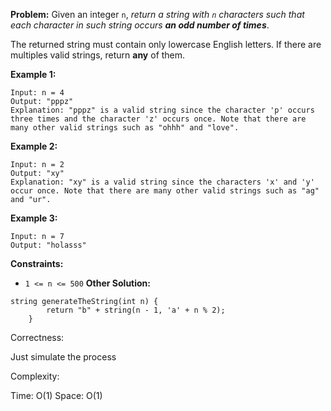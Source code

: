 **Problem:**
Given an integer `n`, *return a string with `n` characters such that each character in such string occurs **an odd number of times***.

The returned string must contain only lowercase English letters. If there are multiples valid strings, return **any** of them.  

 

**Example 1:**

```
Input: n = 4
Output: "pppz"
Explanation: "pppz" is a valid string since the character 'p' occurs three times and the character 'z' occurs once. Note that there are many other valid strings such as "ohhh" and "love".
```

**Example 2:**

```
Input: n = 2
Output: "xy"
Explanation: "xy" is a valid string since the characters 'x' and 'y' occur once. Note that there are many other valid strings such as "ag" and "ur".
```

**Example 3:**

```
Input: n = 7
Output: "holasss"
```

 

**Constraints:**

- `1 <= n <= 500`
**Other Solution:**
```
string generateTheString(int n) {
        return "b" + string(n - 1, 'a' + n % 2);
    }
```
Correctness:

Just simulate the process

Complexity:

Time: O(1)
Space: O(1)